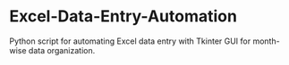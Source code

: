 # Excel-Data-Entry-Automation
Python script for automating Excel data entry with Tkinter GUI for month-wise data organization.
